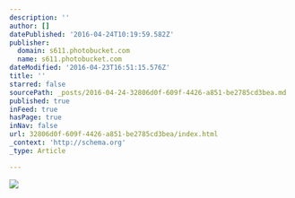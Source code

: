 ```yaml
---
description: ''
author: []
datePublished: '2016-04-24T10:19:59.582Z'
publisher:
  domain: s611.photobucket.com
  name: s611.photobucket.com
dateModified: '2016-04-23T16:51:15.576Z'
title: ''
starred: false
sourcePath: _posts/2016-04-24-32806d0f-609f-4426-a851-be2785cd3bea.md
published: true
inFeed: true
hasPage: true
inNav: false
url: 32806d0f-609f-4426-a851-be2785cd3bea/index.html
_context: 'http://schema.org'
_type: Article

---
```

![](http://i611.photobucket.com/albums/tt191/Leda_Grace_Rasmussen/2016-04-21%2020.51.27_zpsj6ivckcs.jpg?1461429565144&1461429577969&1461429588770&1461429602723&1461429624429)